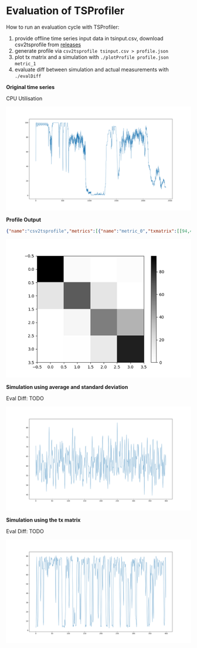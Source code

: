# Evaluation of TSProfiler

How to run an evaluation cycle with TSProfiler:

1. provide offline time series input data in tsinput.csv, download csv2tsprofile from [releases](https://github.com/cha87de/tsprofiler/releases)
2. generate profile via `csv2tsprofile tsinput.csv > profile.json`
3. plot tx matrix and a simulation with `./plotProfile profile.json metric_1`
4. evaluate diff between simulation and actual measurements with `./evalDiff`

**Original time series**

CPU Utilisation

![Example: original utilisation from tsinput.csv](./results/tsplot-original.png)

**Profile Output**

```json
{"name":"csv2tsprofile","metrics":[{"name":"metric_0","txmatrix":[[94,4,0,2],[17,67,17,0],[0,7,55,38],[0,1,15,84]],"stats":{"min":0,"max":100,"stddev":34.41679231194708,"avg":61.65461041032441,"count":2420}}]}
```

![Example: TX Matrix from tsinput.csv](./results/txplot.png)

**Simulation using average and standard deviation**

Eval Diff: TODO

![Example: simulation with avg and stddev](./results/tsplot-avg.png)

**Simulation using the tx matrix**

Eval Diff: TODO

![Example: simulation with tx matrix](./results/tsplot-tx.png)